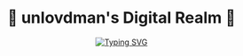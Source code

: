 <div align="center">

# 🌌 unlovdman's Digital Realm 🌌

[![Typing SVG](https://readme-typing-svg.herokuapp.com?font=Fira+Code&size=25&duration=3000&pause=1000&color=36BCF7FF&center=true&vCenter=true&width=435&lines=Digital+Demigod+in+Training;Coding+Mythologist;Debugger+of+Worlds;Compiler+of+Dreams)](https://git.io/typing-svg)

</div>